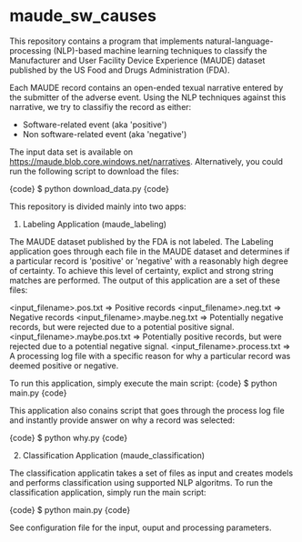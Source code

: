 # maude_sw_causes


This repository contains a program that implements natural-language-processing (NLP)-based machine learning techniques to classify the Manufacturer and User Facility Device Experience (MAUDE) dataset published by the US Food and Drugs Administration (FDA).

Each MAUDE record contains an open-ended texual narrative entered by the submitter of the adverse event. Using the NLP techniques against this narrative, we try to classifiy the record as either:

* Software-related event (aka 'positive')
* Non software-related event (aka 'negative')

The input data set is available on https://maude.blob.core.windows.net/narratives. Alternatively, you could run the following script to download the files:

{code}
$ python download_data.py 
{code}

This repository is divided mainly into two apps:

1. Labeling Application (maude_labeling)

The MAUDE dataset published by the FDA is not labeled. The Labeling application goes through each file in the MAUDE dataset and determines if a particular record is 'positive' or 'negative' with a reasonably high degree of certainty. To achieve this level of certainty, explict and strong string matches are performed. The output of this application are a set of these files:

<input_filename>.pos.txt => Positive records
<input_filename>.neg.txt => Negative records
<input_filename>.maybe.neg.txt => Potentially negative records, but were rejected due to a potential positive signal.
<input_filename>.maybe.pos.txt => Potentially positive records, but were rejected due to a potential negative signal.
<input_filename>.process.txt => A processing log file with a specific reason for why a particular record was deemed positive or negative.

To run this application, simply execute the main script:
{code}
$ python main.py
{code}

This application also conains script that goes through the process log file and instantly provide answer on why a record was selected:

{code}
$ python why.py <record id>
{code}


2. Classification Application (maude_classification)

The classification applicatin takes a set of files as input and creates models and performs classification using supported NLP algoritms. To run the classification application, simply run the main script:

{code}
$ python main.py
{code}

See configuration file for the input, ouput and processing parameters.
